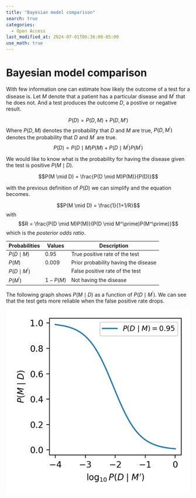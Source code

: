 ```yaml
---
title: "Bayesian model comparison"
search: true
categories: 
  - Open Access
last_modified_at: 2024-07-01T06:36:00-05:00
use_math: true
---
```


# Bayesian model comparison

With few information one can estimate how likely the outcome of a test for a disease is. Let $M$ denote that a patient has a particular disease and $M^\prime$ that he does not. And a test produces the outcome $D$, a postive or negative result.

$$P(D) = P(D,M)+P(D, M')$$
Where $P(D,M)$ denotes the probability that $D$ and $M$ are true, $P(D,M^\prime)$ denotes the probability that $D$ and $M^\prime$ are true.
$$P(D) = P(D\mid M)P(M)+P(D\mid M^\prime)P(M^\prime)$$

We would like to know what is the probability for having the disease given the test is positive $P(M \mid D)$.

$$P(M \mid D) = \frac{P(D \mid M)P(M)}{P(D)}$$

with the previous definition of $P(D)$ we can simplify and the equation becomes.

$$P(M \mid D) = \frac{1}{1+1/R}$$
with
$$R = \frac{P(D \mid M)P(M)}{P(D \mid M^\prime)P(M^\prime)}$$
which is the $\textit{posterior odds ratio}$.

| Probabilities        | Values      | Description      |
| -------------        | ------------- | ------------- |
| $P(D \mid M)$        | $0.95$ | True positive rate of the test |
| $P(M)$               | 0.009 | Prior probability having the disease |
| $P(D \mid M^\prime)$ |  | False positive rate of the test |
| $P(M^\prime)$        | $1-P(M)$ | Not having the disease |

The following graph shows $P(M \mid D)$ as a function of $P(D \mid M^\prime)$. We can see that the test gets more reliable when the false positive rate drops. 



![Missing plot](/assets/images/pmd.png)
